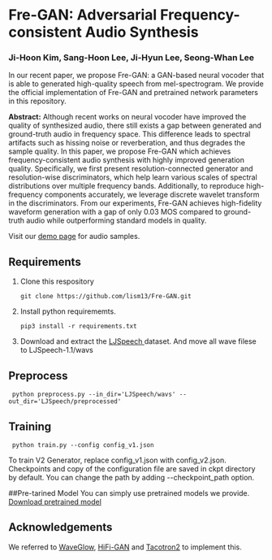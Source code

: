 # Fre-GAN: Adversarial Frequency-consistent Audio Synthesis
### Ji-Hoon Kim, Sang-Hoon Lee, Ji-Hyun Lee, Seong-Whan Lee

In our recent paper, we propose Fre-GAN: a GAN-based neural vocoder that is able to generated high-quality speech from mel-spectrogram.
We provide the official implementation of Fre-GAN and pretrained network parameters in this repository.

**Abstract:** Although recent works on neural vocoder have improved the quality of synthesized audio, there still exists a gap between generated and ground-truth audio in frequency space. This difference leads to spectral artifacts such as hissing noise or reverberation, and thus degrades the sample quality. In this paper, we propose Fre-GAN which achieves frequency-consistent audio synthesis with highly improved generation quality. Specifically, we first present resolution-connected generator and resolution-wise discriminators, which help learn various scales of spectral distributions over multiple frequency bands. Additionally, to reproduce high-frequency components accurately, we leverage discrete wavelet transform in the discriminators. From our experiments, Fre-GAN achieves high-fidelity waveform generation with a gap of only 0.03 MOS compared to ground-truth audio while outperforming standard models in quality. 

Visit our [demo page](http://prml-lab-speech-team.github.io/demo/FreGAN) for audio samples.

## Requirements
<ol>
<li>Clone this respository
<pre>
<code>git clone https://github.com/lism13/Fre-GAN.git</code>
</pre>
<li>Install python requirememts.
<pre>
<code>pip3 install -r requirements.txt</code>
</pre>
  <li>Download and extract the <a href='https://keithito.com/LJ-Speech-Dataset/'>LJSpeech </a> dataset. And move all wave filese to LJSpeech-1.1/wavs
</ol>

## Preprocess
<pre>
<code> python preprocess.py --in_dir='LJSpeech/wavs' --out_dir='LJSpeech/preprocessed'</code>
</pre>

## Training
<pre>
<code> python train.py --config config_v1.json</code>
</pre>

To train V2 Generator, replace config_v1.json with config_v2.json.
Checkpoints and copy of the configuration file are saved in ckpt directory by default.
You can change the path by adding --checkpoint_path option.

##Pre-tarined Model
You can simply use pretrained models we provide.
[Download pretrained model]('')

## Acknowledgements
We referred to [WaveGlow](https://github.com/descriptinc/melgan-neurips), [HiFi-GAN](https://github.com/jik876/hifi-gan) and [Tacotron2](https://github.com/NVIDIA/tacotron2) to implement this.
